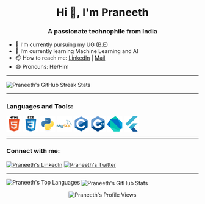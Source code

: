 
<!-- ### Hi there 👋 -->

<!--
**praneeth/praneeth** is a ✨ _special_ ✨ repository because its `README.md` (this file) appears on your GitHub profile.

Here are some ideas to get you started:

- 🔭 I’m currently working on ...
- 🌱 I’m currently learning ...
- 👯 I’m looking to collaborate on ...
- 🤔 I’m looking for help with ...
- 💬 Ask me about ...
- 📫 How to reach me: ...
- 😄 Pronouns: ...
- ⚡ Fun fact: ...
-->
<h1 align="center">Hi 👋, I'm Praneeth</h1>
<h3 align="center">A passionate technophile from India</h3>

- 🔭 I'm currently pursuing my UG (B.E)
- 🌱 I’m currently learning Machine Learning and AI
- 📫 How to reach me: [LinkedIn](https://www.linkedin.com/in/praneeth-reddy-841641205/) | [Mail](mailto:praneethsattavaram@gmail.com)
- 😄 Pronouns: He/Him

---

<p><img align="center" src="https://github-readme-streak-stats.herokuapp.com/?user=praneethsattavaram&" alt="Praneeth's GitHub Streak Stats" /></p>

---

<h3 align="left">Languages and Tools:</h3>
<p align="left"> 
  <img src="https://raw.githubusercontent.com/devicons/devicon/master/icons/html5/html5-original-wordmark.svg" alt="HTML5" width="40" height="40"/> 
  <img src="https://raw.githubusercontent.com/devicons/devicon/master/icons/css3/css3-original-wordmark.svg" alt="CSS3" width="40" height="40"/> 
<!--   <img src="https://raw.githubusercontent.com/devicons/devicon/master/icons/javascript/javascript-original.svg" alt="JavaScript" width="40" height="40"/>  -->
<!--   <img src="https://raw.githubusercontent.com/devicons/devicon/master/icons/react/react-original-wordmark.svg" alt="React" width="40" height="40"/>  -->
<!--   <img src="https://raw.githubusercontent.com/devicons/devicon/master/icons/nodejs/nodejs-original-wordmark.svg" alt="Node.js" width="40" height="40"/>  -->
  <img src="https://raw.githubusercontent.com/devicons/devicon/master/icons/python/python-original.svg" alt="Python" width="40" height="40"/> 
<!--   <img src="https://raw.githubusercontent.com/devicons/devicon/master/icons/java/java-original.svg" alt="Java" width="40" height="40"/>  -->
  <img src="https://raw.githubusercontent.com/devicons/devicon/master/icons/mysql/mysql-original-wordmark.svg" alt="MySQL" width="40" height="40"/> 
<!--   <img src="https://raw.githubusercontent.com/devicons/devicon/master/icons/django/django-original.svg" alt="Django" width="40" height="40"/> -->
  <img src="https://raw.githubusercontent.com/devicons/devicon/master/icons/c/c-original.svg" alt="C" width="40" height="40"/>
  <img src="https://raw.githubusercontent.com/devicons/devicon/master/icons/cplusplus/cplusplus-original.svg" alt="C++" width="40" height="40"/>
  <img src="https://raw.githubusercontent.com/devicons/devicon/master/icons/dart/dart-original.svg" alt="Dart" width="40" height="40"/>
  <img src="https://raw.githubusercontent.com/devicons/devicon/master/icons/flutter/flutter-original.svg" alt="Flutter" width="40" height="40"/>
<!--   <img src="https://www.vectorlogo.zone/logos/mongodb/mongodb-icon.svg" alt="MongoDB" width="40" height="40"/> 
  <img src="https://raw.githubusercontent.com/devicons/devicon/master/icons/docker/docker-original-wordmark.svg" alt="Docker" width="40" height="40"/>  -->
</p>

---

<h3 align="left">Connect with me:</h3>
<p align="left">
  <a href="https://www.linkedin.com/in/praneeth-reddy-841641205/" target="_blank"><img align="center" src="https://raw.githubusercontent.com/rahuldkjain/github-profile-readme-generator/master/src/images/icons/Social/linked-in-alt.svg" alt="Praneeth's LinkedIn" height="30" width="40" /></a>
  <a href="https://twitter.com/praneeth_dev" target="_blank"><img align="center" src="https://raw.githubusercontent.com/rahuldkjain/github-profile-readme-generator/master/src/images/icons/Social/twitter.svg" alt="Praneeth's Twitter" height="30" width="40" /></a>
<!--   <a href="mailto:praneethsattavaram@gmail.com" target="_blank"><img align="center" src="https://raw.githubusercontent.com/rahuldkjain/github-profile-readme-generator/master/src/images/icons/Social/email.svg" alt="Praneeth's Email" height="30" width="40" /></a> -->
</p>

---

<p><img align="left" src="https://github-readme-stats.vercel.app/api/top-langs?username=praneethsattavaram&show_icons=true&locale=en&layout=compact" alt="Praneeth's Top Languages" /></p>

<p>&nbsp;<img align="center" src="https://github-readme-stats.vercel.app/api?username=praneethsattavaram&show_icons=true&locale=en" alt="Praneeth's GitHub Stats" /></p>

<p align="center"> <img src="https://komarev.com/ghpvc/?username=praneethsattavaram&label=Profile%20views&color=0e75b6&style=flat" alt="Praneeth's Profile Views" /> </p>
